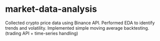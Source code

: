 # market-data-analysis
Collected crypto price data using Binance API.  Performed EDA to identify trends and volatility.  Implemented simple moving average backtesting. (trading API + time-series handling)
